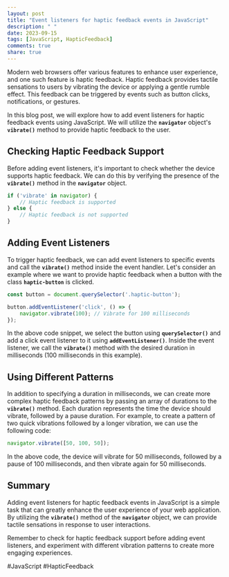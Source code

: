 ```yaml
---
layout: post
title: "Event listeners for haptic feedback events in JavaScript"
description: " "
date: 2023-09-15
tags: [JavaScript, HapticFeedback]
comments: true
share: true
---
```


Modern web browsers offer various features to enhance user experience, and one such feature is haptic feedback. Haptic feedback provides tactile sensations to users by vibrating the device or applying a gentle rumble effect. This feedback can be triggered by events such as button clicks, notifications, or gestures.

In this blog post, we will explore how to add event listeners for haptic feedback events using JavaScript. We will utilize the **`navigator`** object's **`vibrate()`** method to provide haptic feedback to the user.

## Checking Haptic Feedback Support
Before adding event listeners, it's important to check whether the device supports haptic feedback. We can do this by verifying the presence of the **`vibrate()`** method in the **`navigator`** object.

```javascript
if ('vibrate' in navigator) {
    // Haptic feedback is supported
} else {
    // Haptic feedback is not supported
}
```

## Adding Event Listeners
To trigger haptic feedback, we can add event listeners to specific events and call the **`vibrate()`** method inside the event handler. Let's consider an example where we want to provide haptic feedback when a button with the class **`haptic-button`** is clicked.

```javascript
const button = document.querySelector('.haptic-button');

button.addEventListener('click', () => {
    navigator.vibrate(100); // Vibrate for 100 milliseconds
});
```

In the above code snippet, we select the button using **`querySelector()`** and add a click event listener to it using **`addEventListener()`**. Inside the event listener, we call the **`vibrate()`** method with the desired duration in milliseconds (100 milliseconds in this example).

## Using Different Patterns
In addition to specifying a duration in milliseconds, we can create more complex haptic feedback patterns by passing an array of durations to the **`vibrate()`** method. Each duration represents the time the device should vibrate, followed by a pause duration. For example, to create a pattern of two quick vibrations followed by a longer vibration, we can use the following code:

```javascript
navigator.vibrate([50, 100, 50]);
```

In the above code, the device will vibrate for 50 milliseconds, followed by a pause of 100 milliseconds, and then vibrate again for 50 milliseconds.

## Summary
Adding event listeners for haptic feedback events in JavaScript is a simple task that can greatly enhance the user experience of your web application. By utilizing the **`vibrate()`** method of the **`navigator`** object, we can provide tactile sensations in response to user interactions.

Remember to check for haptic feedback support before adding event listeners, and experiment with different vibration patterns to create more engaging experiences.

#JavaScript #HapticFeedback